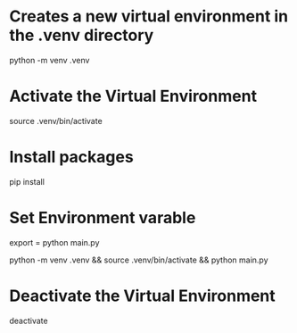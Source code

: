 # Creates a new virtual environment in the .venv directory
python -m venv .venv

# Activate the Virtual Environment
source .venv/bin/activate

# Install packages 
pip install <dependencies>

# Set Environment varable
export <EnvVariable>=<EnvValue>
python main.py

python -m venv .venv && source .venv/bin/activate && python main.py

# Deactivate the Virtual Environment
deactivate

